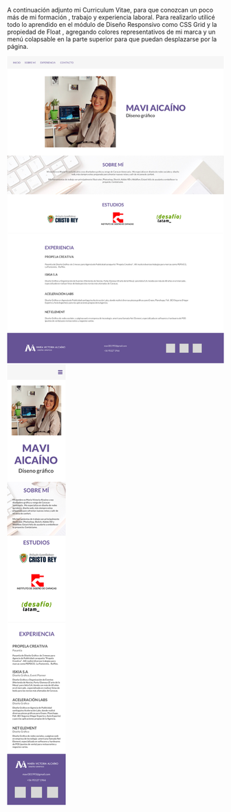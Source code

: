 A continuación adjunto mi Curriculum Vitae, para que conozcan un poco más de mi formación , trabajo y experiencia laboral. Para realizarlo utilicé todo lo aprendido en el módulo de Diseño Responsivo como CSS Grid y la propiedad de Float , agregando colores representativos de mi marca y un menú colapsable en la parte superior para que puedan desplazarse por la página.

![alt text](assets/img/Desktop.jpg "Desktop")
![alt text](assets/img/Mobile.jpg "Mobile")
